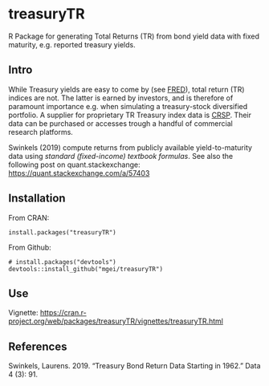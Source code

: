 # treasuryTR

R Package for generating Total Returns (TR) from bond yield data with fixed maturity, e.g. reported treasury yields.

## Intro

While Treasury yields are easy to come by (see [FRED](https://fred.stlouisfed.org/)), total return (TR) indices are not. The latter is earned by investors, and is therefore of paramount importance e.g. when simulating a treasury-stock diversified portfolio. A supplier for proprietary TR Treasury index data is [CRSP](https://www.crsp.org/). Their data can be purchased or accesses trough a handful of commercial research platforms.

Swinkels (2019) compute returns from publicly available yield-to-maturity data using *standard (fixed-income) textbook formulas*. See also the following post on quant.stackexchange: https://quant.stackexchange.com/a/57403

## Installation

From CRAN:

```
install.packages("treasuryTR")
```

From Github:

```
# install.packages("devtools")
devtools::install_github("mgei/treasuryTR")
```

## Use

Vignette: https://cran.r-project.org/web/packages/treasuryTR/vignettes/treasuryTR.html

## References

Swinkels, Laurens. 2019. “Treasury Bond Return Data Starting in 1962.” Data 4 (3): 91.


